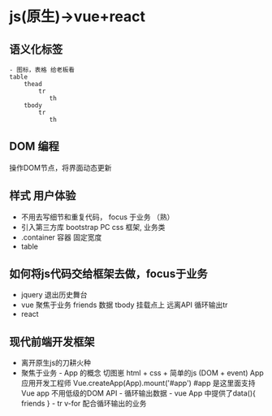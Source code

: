 # js(原生)->vue+react

## 语义化标签
    - 图标，表格 给老板看
    table 
        thead
            tr
               th
        tbody
            tr 
               th

## DOM 编程
   操作DOM节点，将界面动态更新

## 样式  用户体验
   - 不用去写细节和重复代码， focus 于业务 （熟）
   - 引入第三方库 bootstrap PC css 框架, 业务类
   - .container 容器 固定宽度
   - table 

## 如何将js代码交给框架去做，focus于**业务**

- jquery  退出历史舞台
- vue
    聚焦于业务
    friends 数据
    tbody 挂载点上
    远离API 循环输出tr
- react


## 现代前端开发框架
- 离开原生js的刀耕火种
- 聚焦于业务 
      - App 的概念
      切图崽 html + css + 简单的js (DOM + event)
      App 应用开发工程师
      Vue.createApp(App).mount('#app')
      #app 是这里面支持Vue app
      不用低级的DOM API
      - 循环输出数据
        - vue App 中提供了data(){
            friends
        }
        - tr v-for 配合循环输出的业务
    

